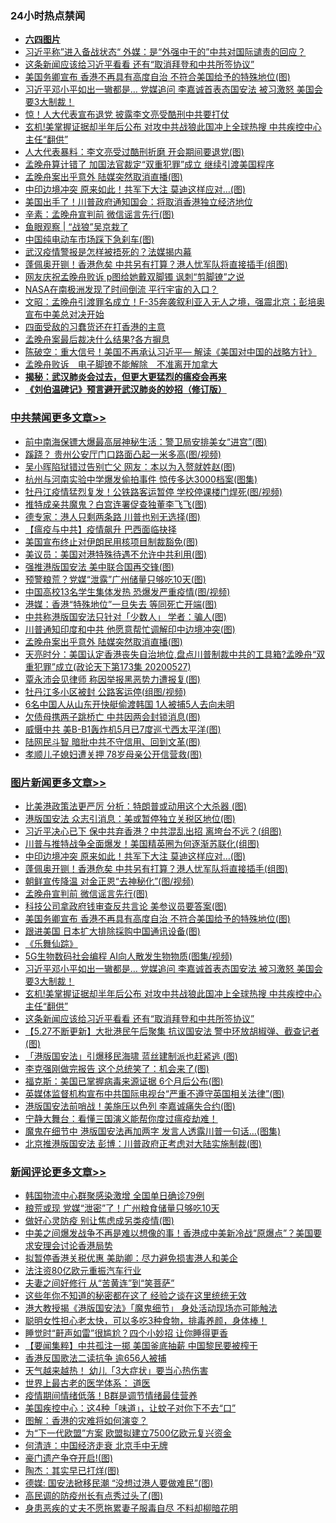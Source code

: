 <div class="catlist">
<h3>24小时热点禁闻</h3>
<ul>
<li><b><a href="64photo" target="_blank">六四图片</a></b></li>
<li><a href="https://github.com/fqnews/bnews/blob/master/comments/20200527/1335244.md">习近平称”进入备战状态“   外媒：是“外强中干的”中共对国际谴责的回应？</a></li>
<li><a href="https://github.com/fqnews/bnews/blob/master/topimagenews/20200527/1335253.md">这条新闻应该给习近平看看 还有“取消拜登和中共所签协议”</a></li>
<li><a href="https://github.com/fqnews/bnews/blob/master/topimagenews/20200528/1335431.md">美国务卿宣布 香港不再具有高度自治 不符合美国给予的特殊地位(图)</a></li>
<li><a href="https://github.com/fqnews/bnews/blob/master/topimagenews/20200527/1335332.md">习近平邓小平如出一辙都是… 党媒追问 李嘉诚首表态国安法 被习激怒 美国会要3大制裁！</a></li>
<li><a href="https://github.com/fqnews/bnews/blob/master/comments/20200527/1335309.md">惊！人大代表宣布退党 披露李文亮受酷刑中共要打仗</a></li>
<li><a href="https://github.com/fqnews/bnews/blob/master/topimagenews/20200527/1335279.md">玄机!美掌握证据却半年后公布 对攻中共战狼此国冲上全球热搜 中共疾控中心主任“翻供”</a></li>
<li><a href="https://github.com/fqnews/bnews/blob/master/cbnews/20200528/1335510.md">人大代表暴料：李文亮受过酷刑折磨 开会期间要退党(图)</a></li>
<li><a href="https://github.com/fqnews/bnews/blob/master/comments/20200528/1335456.md">孟晚舟算计错了 加国法官裁定“双重犯罪”成立 继续引渡美国程序</a></li>
<li><a href="https://github.com/fqnews/bnews/blob/master/cbnews/20200528/1335704.md">孟晚舟案出乎意外 陆媒突然取消直播(图)</a></li>
<li><a href="https://github.com/fqnews/bnews/blob/master/topimagenews/20200528/1335707.md">中印边境冲突 原来如此！共军下大注 莫迪这样应对…(图)</a></li>
<li><a href="https://github.com/fqnews/bnews/blob/master/comments/20200528/1335426.md">美国出手了！川普政府通知国会：将取消香港独立经济地位</a></li>
<li><a href="https://github.com/fqnews/bnews/blob/master/cbnews/20200528/1335512.md">辛素：孟晚舟宣判前 微信谣言先行(图)</a></li>
<li><a href="https://github.com/fqnews/bnews/blob/master/baitai/20200528/1335539.md">鱼眼观察 &#124; “战狼”吴京栽了</a></li>
<li><a href="https://github.com/fqnews/bnews/blob/master/finance/20200528/1335499.md">中国纯电动车市场踩下急刹车(图)</a></li>
<li><a href="https://github.com/fqnews/bnews/blob/master/cbnews/20200527/1335231.md">武汉疫情警报是怎样被捂死的？法媒揭内幕</a></li>
<li><a href="https://github.com/fqnews/bnews/blob/master/topimagenews/20200528/1335633.md">蓬佩奥开铡！香港危矣 中共另有打算？港人忧军队将直接插手(组图)</a></li>
<li><a href="https://github.com/fqnews/bnews/blob/master/comments/20200528/1335497.md">网友庆祝孟晚舟败诉  p图给她戴双脚镯 讽刺“剪脚镣”之说</a></li>
<li><a href="https://github.com/fqnews/bnews/blob/master/cnnews/20200528/1335483.md">NASA在南极洲发现了时间倒流 平行宇宙的入口？</a></li>
<li><a href="https://github.com/fqnews/bnews/blob/master/cbnews/20200528/1335525.md">文昭：孟晚舟引渡罪名成立！F-35奔袭叙利亚入无人之境，强震北京；彭培奥宣布中美总对决开始 </a></li>
<li><a href="https://github.com/fqnews/bnews/blob/master/baitai/20200528/1335559.md">四面受敌的习蠢货还在打香港的主意</a></li>
<li><a href="https://github.com/fqnews/bnews/blob/master/headline/20200527/1335239.md">孟晚舟案最后裁决什么结果?各方摒息</a></li>
<li><a href="https://github.com/fqnews/bnews/blob/master/cbnews/20200528/1335420.md">陈破空：重大信号！美国不再承认习近平— 解读《美国对中国的战略方针》 </a></li>
<li><a href="https://github.com/fqnews/bnews/blob/master/headline/20200528/1335478.md">孟晚舟败诉　电子脚镣不能解除　不准离开加拿大</a></li>
<li><b><a href="https://github.com/fqnews/bnews/blob/master/comments/20200211/1275071.md" target="_blank">揭秘：武汉肺炎会过去，但更大更猛烈的瘟疫会再来</a></b></li>
<li><b><a href="https://github.com/fqnews/bnews/blob/master/comments/20200207/1272816.md" target="_blank">《刘伯温碑记》预言避开武汉肺炎的妙招（修订版）</a></b></li>
</ul>
</div>

<div class="catlist">
<h3><a href="https://github.com/fqnews/bnews/blob/master/cbnews/" target="_blank">中共禁闻</a><span><a href="https://github.com/fqnews/bnews/blob/master/cbnews/" target="_blank" rel="nofollow">更多文章>></a></span></h3>
<ul>
<li><a href="https://github.com/fqnews/bnews/blob/master/cbnews/20200528/1335820.md" target="_blank">前中南海保镖大爆最高层神秘生活：警卫局安排美女“进宫”(图)</a></li>
<li><a href="https://github.com/fqnews/bnews/blob/master/cbnews/20200528/1335819.md" target="_blank">蹊跷？ 贵州公安厅门口路面凸起一米多高(图/视频)</a></li>
<li><a href="https://github.com/fqnews/bnews/blob/master/cbnews/20200528/1335812.md" target="_blank">吴小晖陷狱错过告别亡父 网友：本以为入赘就姓赵(图)</a></li>
<li><a href="https://github.com/fqnews/bnews/blob/master/cbnews/20200528/1335807.md" target="_blank">杭州与河南实验中学爆发偷拍事件 惊传多达3000档案(图集)</a></li>
<li><a href="https://github.com/fqnews/bnews/blob/master/cbnews/20200528/1335798.md" target="_blank">牡丹江疫情猛烈复发！公铁路客运暂停 学校停课楼门焊死(图/视频)</a></li>
<li><a href="https://github.com/fqnews/bnews/blob/master/cbnews/20200528/1335788.md" target="_blank">推特成亲共魔鬼？白宫连署促查独董李飞飞(图)</a></li>
<li><a href="https://github.com/fqnews/bnews/blob/master/cbnews/20200528/1335784.md" target="_blank">德专家：港人只剩两条路 川普也别无选择(图)</a></li>
<li><a href="https://github.com/fqnews/bnews/blob/master/cbnews/20200528/1335690.md" target="_blank">【瘟疫与中共】疫情飙升 巴西面临抉择</a></li>
<li><a href="https://github.com/fqnews/bnews/blob/master/cbnews/20200528/1335770.md" target="_blank">美国宣布终止对伊朗民用核项目制裁豁免(图)</a></li>
<li><a href="https://github.com/fqnews/bnews/blob/master/cbnews/20200528/1335769.md" target="_blank">美议员：美国对港特殊待遇不允许中共利用(图)</a></li>
<li><a href="https://github.com/fqnews/bnews/blob/master/cbnews/20200528/1335761.md" target="_blank">强推港版国安法 美中联合国再交锋(图)</a></li>
<li><a href="https://github.com/fqnews/bnews/blob/master/cbnews/20200528/1335760.md" target="_blank">预警粮荒？党媒“泄露”广州储量只够吃10天(图)</a></li>
<li><a href="https://github.com/fqnews/bnews/blob/master/cbnews/20200528/1335751.md" target="_blank">中国高校13名学生集体发热 恐爆发严重疫情(图/视频)</a></li>
<li><a href="https://github.com/fqnews/bnews/blob/master/cbnews/20200528/1335743.md" target="_blank">港媒：香港“特殊地位”一旦失去 等同死亡开端(图)</a></li>
<li><a href="https://github.com/fqnews/bnews/blob/master/cbnews/20200528/1335709.md" target="_blank">中共称港版国安法只针对「少数人」 学者：骗人(图)</a></li>
<li><a href="https://github.com/fqnews/bnews/blob/master/cbnews/20200528/1335708.md" target="_blank">川普通知印度和中共 他愿意帮忙调解印中边境冲突(图)</a></li>
<li><a href="https://github.com/fqnews/bnews/blob/master/cbnews/20200528/1335704.md" target="_blank">孟晚舟案出乎意外 陆媒突然取消直播(图)</a></li>
<li><a href="https://github.com/fqnews/bnews/blob/master/cbnews/20200528/1335702.md" target="_blank">天亮时分：美国认定香港丧失自治地位,盘点川普制裁中共的工具箱?孟晚舟“双重犯罪”成立(政论天下第173集 20200527)</a></li>
<li><a href="https://github.com/fqnews/bnews/blob/master/cbnews/20200528/1335680.md" target="_blank">覃永沛会见律师 称因举报黑恶势力遭报复(图)</a></li>
<li><a href="https://github.com/fqnews/bnews/blob/master/cbnews/20200528/1335679.md" target="_blank">牡丹江多小区被封 公路客运停(组图/视频)</a></li>
<li><a href="https://github.com/fqnews/bnews/blob/master/cbnews/20200528/1335678.md" target="_blank">6名中国人从山东开快艇偷渡韩国 1人被捕5人去向未明</a></li>
<li><a href="https://github.com/fqnews/bnews/blob/master/cbnews/20200528/1335677.md" target="_blank">欠债母携两子跳桥亡 中共因两会封锁消息(图)</a></li>
<li><a href="https://github.com/fqnews/bnews/blob/master/cbnews/20200528/1335663.md" target="_blank">威慑中共 美B-B1轰炸机5月已7度巡弋西太平洋(图)</a></li>
<li><a href="https://github.com/fqnews/bnews/blob/master/cbnews/20200528/1335662.md" target="_blank">陆网民斗智 暗批中共不守信用、回到文革(图)</a></li>
<li><a href="https://github.com/fqnews/bnews/blob/master/cbnews/20200528/1335661.md" target="_blank">孝顺儿子媳妇遭关押 78岁母亲公开信营救(图)</a></li>

</ul>
</div>
<div class="catlist">
<h3><a href="https://github.com/fqnews/bnews/blob/master/topimagenews/" target="_blank">图片新闻</a><span><a href="https://github.com/fqnews/bnews/blob/master/topimagenews/" target="_blank" rel="nofollow">更多文章>></a></span></h3>
<ul>
<li><a href="https://github.com/fqnews/bnews/blob/master/topimagenews/20200528/1335806.md" target="_blank">比美港政策法更严厉 分析：特朗普或动用这个大杀器 (图)</a></li>
<li><a href="https://github.com/fqnews/bnews/blob/master/topimagenews/20200528/1335792.md" target="_blank">港版国安法 众志引消息：美或暂停独立关税区地位(图)</a></li>
<li><a href="https://github.com/fqnews/bnews/blob/master/topimagenews/20200528/1335791.md" target="_blank">习近平决心已下 保中共弃香港？中共混乱出招 离垮台不远？(组图)</a></li>
<li><a href="https://github.com/fqnews/bnews/blob/master/topimagenews/20200528/1335757.md" target="_blank">川普与推特战争全面爆发！美国精英圈为何逐渐苏联化(组图)</a></li>
<li><a href="https://github.com/fqnews/bnews/blob/master/topimagenews/20200528/1335707.md" target="_blank">中印边境冲突 原来如此！共军下大注 莫迪这样应对…(图)</a></li>
<li><a href="https://github.com/fqnews/bnews/blob/master/topimagenews/20200528/1335633.md" target="_blank">蓬佩奥开铡！香港危矣 中共另有打算？港人忧军队将直接插手(组图)</a></li>
<li><a href="https://github.com/fqnews/bnews/blob/master/topimagenews/20200528/1335632.md" target="_blank">朝鲜宣传降温 对金正恩“去神秘化”(图/视频)</a></li>
<li><a href="https://github.com/fqnews/bnews/blob/master/topimagenews/20200528/1335631.md" target="_blank">孟晚舟宣判前 微信谣言先行(图)</a></li>
<li><a href="https://github.com/fqnews/bnews/blob/master/topimagenews/20200528/1335630.md" target="_blank">科技公司拿政府钱审查反共言论 美参议员要答案(图)</a></li>
<li><a href="https://github.com/fqnews/bnews/blob/master/topimagenews/20200528/1335431.md" target="_blank">美国务卿宣布 香港不再具有高度自治 不符合美国给予的特殊地位(图)</a></li>
<li><a href="https://github.com/fqnews/bnews/blob/master/topimagenews/20200528/1335421.md" target="_blank">跟进美国 日本扩大排除採购中国通讯设备(图)</a></li>
<li><a href="https://github.com/fqnews/bnews/blob/master/comments/20200527/783191.md" target="_blank">《乐舞仙踪》</a></li>
<li><a href="https://github.com/fqnews/bnews/blob/master/topimagenews/20200527/1335347.md" target="_blank">5G生物数码社会编程 AI向人散发生物物质(图集/视频)</a></li>
<li><a href="https://github.com/fqnews/bnews/blob/master/topimagenews/20200527/1335332.md" target="_blank">习近平邓小平如出一辙都是… 党媒追问 李嘉诚首表态国安法 被习激怒 美国会要3大制裁！</a></li>
<li><a href="https://github.com/fqnews/bnews/blob/master/topimagenews/20200527/1335279.md" target="_blank">玄机!美掌握证据却半年后公布 对攻中共战狼此国冲上全球热搜 中共疾控中心主任“翻供”</a></li>
<li><a href="https://github.com/fqnews/bnews/blob/master/topimagenews/20200527/1335253.md" target="_blank">这条新闻应该给习近平看看 还有“取消拜登和中共所签协议”</a></li>
<li><a href="https://github.com/fqnews/bnews/blob/master/topimagenews/20200527/1335172.md" target="_blank">【5.27不断更新】大批港民午后聚集 抗议国安法 警中环放胡椒弹、截查记者(图)</a></li>
<li><a href="https://github.com/fqnews/bnews/blob/master/topimagenews/20200527/1335171.md" target="_blank">「港版国安法」引爆移民海啸 蓝丝建制派也赶紧逃 (图)</a></li>
<li><a href="https://github.com/fqnews/bnews/blob/master/topimagenews/20200527/1335154.md" target="_blank">李克强刚做完报告 这个总统笑了：机会来了(图)</a></li>
<li><a href="https://github.com/fqnews/bnews/blob/master/topimagenews/20200527/1335144.md" target="_blank">福克斯：美国已掌握病毒来源证据 6个月后公布(图)</a></li>
<li><a href="https://github.com/fqnews/bnews/blob/master/topimagenews/20200527/1335143.md" target="_blank">英媒体监督机构宣布中共国际电视台“严重不遵守英国相关法律”(图)</a></li>
<li><a href="https://github.com/fqnews/bnews/blob/master/topimagenews/20200527/1335131.md" target="_blank">港版国安法前哨战！美施压以色列 李嘉诚痛失合约(图)</a></li>
<li><a href="https://github.com/fqnews/bnews/blob/master/comments/20200527/1273654.md" target="_blank">宁静大舞台：看懂三国演义能帮你度过瘟疫劫难！</a></li>
<li><a href="https://github.com/fqnews/bnews/blob/master/topimagenews/20200527/1335034.md" target="_blank">魔鬼在细节中 港版国安法再加两字 发言人透露川普一句话&#8230;(图集)</a></li>
<li><a href="https://github.com/fqnews/bnews/blob/master/topimagenews/20200527/1334898.md" target="_blank">北京推港版国安法 彭博：川普政府正考虑对大陆实施制裁(图)</a></li>

</ul>
</div>
<div class="catlist">
<h3><a href="https://github.com/fqnews/bnews/blob/master/comments/" target="_blank">新闻评论</a><span><a href="https://github.com/fqnews/bnews/blob/master/comments/" target="_blank" rel="nofollow">更多文章>></a></span></h3>
<ul>
<li><a href="https://github.com/fqnews/bnews/blob/master/comments/20200528/1335815.md" target="_blank">韩国物流中心群聚感染激增 全国单日确诊79例</a></li>
<li><a href="https://github.com/fqnews/bnews/blob/master/comments/20200528/1335808.md" target="_blank">粮荒或现 党媒“泄密”了！广州粮食储量只够吃10天</a></li>
<li><a href="https://github.com/fqnews/bnews/blob/master/comments/20200528/1335805.md" target="_blank">做好心灵防疫 别让焦虑成另类疫情(图)</a></li>
<li><a href="https://github.com/fqnews/bnews/blob/master/comments/20200528/1335795.md" target="_blank">中美之间爆发战争不再是难以想像的事！香港成中美新冷战“原爆点”？美国要求安理会讨论香港局势</a></li>
<li><a href="https://github.com/fqnews/bnews/blob/master/comments/20200528/1335794.md" target="_blank">拟暂停香港关税优惠 美助卿：尽力避免损害港人和美企</a></li>
<li><a href="https://github.com/fqnews/bnews/blob/master/comments/20200528/1335790.md" target="_blank">法注资80亿欧元重振汽车行业</a></li>
<li><a href="https://github.com/fqnews/bnews/blob/master/comments/20200528/1335773.md" target="_blank">夫妻之间好修行  从“苦黄连”到“笑菩萨”</a></li>
<li><a href="https://github.com/fqnews/bnews/blob/master/comments/20200528/1335772.md" target="_blank">这些年你不知道的秘密都在这了 经验之谈在这里统统无效</a></li>
<li><a href="https://github.com/fqnews/bnews/blob/master/comments/20200528/1335768.md" target="_blank">港大教授揭《港版国安法》「魔鬼细节」 身处活动现场亦可能触法</a></li>
<li><a href="https://github.com/fqnews/bnews/blob/master/comments/20200528/1335748.md" target="_blank">聪明女性担心老太快，可以多吃3种食物，排毒养颜，身体棒！</a></li>
<li><a href="https://github.com/fqnews/bnews/blob/master/comments/20200528/1335747.md" target="_blank">睡觉时“鼾声如雷”很尴尬？四个小妙招 让你睡得更香</a></li>
<li><a href="https://github.com/fqnews/bnews/blob/master/comments/20200528/1335746.md" target="_blank">【要闻集粹】中共孤注一掷 美国釜底抽薪 中国黎民要被榨干</a></li>
<li><a href="https://github.com/fqnews/bnews/blob/master/comments/20200528/1335740.md" target="_blank">香港反国歌法二读抗争 逾656人被捕</a></li>
<li><a href="https://github.com/fqnews/bnews/blob/master/comments/20200528/1335739.md" target="_blank">天气越来越热！ 幼儿「3大症状」要当心热伤害</a></li>
<li><a href="https://github.com/fqnews/bnews/blob/master/comments/20200528/1335738.md" target="_blank">世界上最古老的医学体系：   道医</a></li>
<li><a href="https://github.com/fqnews/bnews/blob/master/comments/20200528/1335737.md" target="_blank">疫情期间情绪低落！B群是调节情绪最佳营养</a></li>
<li><a href="https://github.com/fqnews/bnews/blob/master/comments/20200528/1335736.md" target="_blank">美国疾控中心：这4种「味道」，让蚊子对你下不去“口”</a></li>
<li><a href="https://github.com/fqnews/bnews/blob/master/comments/20200528/1335733.md" target="_blank">图解：香港的灾难将如何演变？</a></li>
<li><a href="https://github.com/fqnews/bnews/blob/master/comments/20200528/1335718.md" target="_blank">为“下一代欧盟”方案  欧盟拟建立7500亿欧元复兴资金</a></li>
<li><a href="https://github.com/fqnews/bnews/blob/master/comments/20200528/1335706.md" target="_blank">何清涟：中国经济走衰 北京手中无牌</a></li>
<li><a href="https://github.com/fqnews/bnews/blob/master/comments/20200528/1335696.md" target="_blank">豪门遗产争夺开启!(图)</a></li>
<li><a href="https://github.com/fqnews/bnews/blob/master/comments/20200528/1335695.md" target="_blank">陶杰：其实早已打烊(图)</a></li>
<li><a href="https://github.com/fqnews/bnews/blob/master/comments/20200528/1335694.md" target="_blank">德媒: 国安法掀移民潮 “没想过港人要做难民”(图)</a></li>
<li><a href="https://github.com/fqnews/bnews/blob/master/comments/20200528/1335691.md" target="_blank">高民调的防疫州长有点秀过头了(图)</a></li>
<li><a href="https://github.com/fqnews/bnews/blob/master/comments/20200528/1335685.md" target="_blank">身患恶疾的丈夫不愿拖累妻子服毒自尽 不料却柳暗花明</a></li>

</ul>
</div>